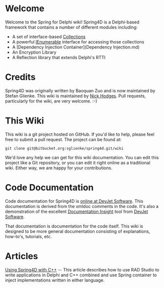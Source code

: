 # Welcome
Welcome to the Spring for Delphi wiki! Spring4D is a Delphi-based framework that contains a number of different modules including:

* A set of interface-based [Collections](Collections.md)
* A powerful [IEnumerable<T>](IEnumerable<T>.md) interface for accessing those collections
* A [Dependency Injection Container](Dependency Injection.md)
* An Encryption Library
* A Reflection library that extends Delphi's RTTI

# Credits
Spring4D was originally written by Baoquan Zuo and is now maintained by Stefan Glienke.  This wiki is maintained by [Nick Hodges](http://www.nickhodges.com).  Pull requests, particularly for the wiki, are very welcome.  :-)

# This Wiki
This wiki is a git project hosted on GitHub.  If you'd like to help, please feel free to submit a pull request.    The project can be found at:

    git clone git@bitbucket.org:sglienke/spring4d.git/wiki

We'd love any help we can get for this wiki documentation.  You can edit this project like a Git repository, or you can edit it right online as a traditional wiki.  Either way, we are happy for your contributions.

# Code Documentation
Code documentation for Spring4D is [online at DevJet Software](http://www.devjetsoftware.com/docs/spring4d/).  This documentation is derived from the xmldoc comments in the code.  It's also a demonstration of the excellent [Documentation Insight](http://www.devjetsoftware.com/products/documentation-insight/) tool from [DevJet Software](http://www.devjetsoftware.com/).  

That documentation is documentation for the code itself.  This wiki is designed to be more general documentation consisting of explanations, how-to's, tutorials, etc.  

# Articles

[Using Spring4D with C++](CppSpring4d.md) -- This article describes how to use RAD Studio to write applications in Delphi and C++ combined and use Spring container to inject implementations written in either language.

